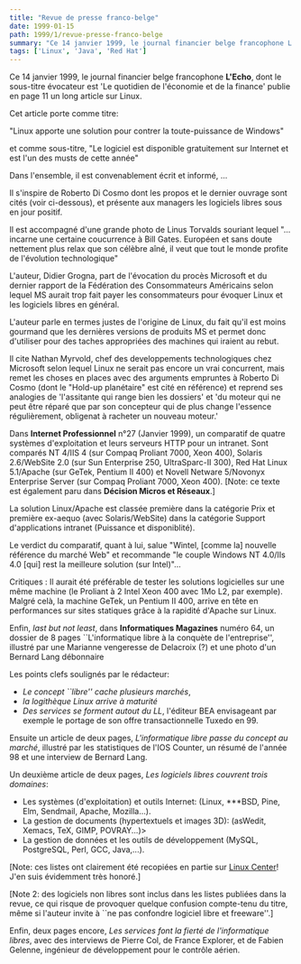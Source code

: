 ```yaml
---
title: "Revue de presse franco-belge"
date: 1999-01-15
path: 1999/1/revue-presse-franco-belge
summary: "Ce 14 janvier 1999, le journal financier belge francophone L'Echo, dont le sous-titre évocateur est 'Le quotidien de l'économie et de la finance' publie en page 11 un long article sur Linux."
tags: ['Linux', 'Java', 'Red Hat']
---
```


<P>Ce 14 janvier 1999, le journal financier belge francophone <B>L'Echo</B>,
dont le sous-titre évocateur est 'Le quotidien de l'économie et de la
finance' publie en page 11 un long article sur Linux.</P>

<P>Cet article porte comme titre:</P>

<P>"Linux apporte une solution pour contrer la toute-puissance de Windows"</P>

<P>et comme sous-titre, "Le logiciel est disponible gratuitement sur
Internet et est l'un des musts de cette année"</P>

<P>Dans l'ensemble, il est convenablement écrit et informé, ...</P>

<P>Il s'inspire de Roberto Di Cosmo dont les propos et le dernier ouvrage
sont cités (voir ci-dessous), et présente aux managers les logiciels
libres sous en jour positif.</P>

<P>Il est accompagné d'une grande photo de Linus Torvalds souriant lequel
"... incarne une certaine coucurrence à Bill Gates. Européen et sans
doute nettement plus relax que son célèbre aîné, il veut que tout le
monde profite de l'évolution technologique"</P>

<P>L'auteur, Didier Grogna, part de l'évocation du procès Microsoft et du
dernier rapport de la Fédération des Consommateurs Américains selon
lequel MS aurait trop fait payer les consommateurs pour évoquer Linux et
les logiciels libres en général.</P>

<P>L'auteur parle en termes justes de l'origine de Linux, du fait qu'il est
moins gourmand que les dernières versions de produits MS et permet donc
d'utiliser pour des taches appropriées des machines qui iraient au
rebut.</P>

<P>Il cite Nathan Myrvold, chef des developpements technologiques chez
Microsoft selon lequel Linux ne serait pas encore un vrai concurrent,
mais remet les choses en places avec des arguments empruntes à Roberto
Di Cosmo (dont le "Hold-up planétaire" est cité en référence) et reprend
ses analogies de 'l'assitante qui range bien les dossiers' et 'du moteur
qui ne peut être réparé que par son concepteur qui de plus change
l'essence régulièrement, obligenat à racheter un nouveau moteur.'</P>

<P>Dans <B>Internet Professionnel</B> n°27 (Janvier 1999), un comparatif de
quatre systèmes d'exploitation et leurs serveurs HTTP pour un intranet.
Sont comparés NT 4/IIS 4 (sur Compaq Proliant 7000, Xeon 400), Solaris
2.6/WebSite 2.0 (sur Sun Enterprise 250, UltraSparc-II 300), Red Hat
Linux 5.1/Apache (sur GeTek, Pentium II 400) et Novell Netware 5/Novonyx
Enterprise Server (sur Compaq Proliant 7000, Xeon 400).
[Note: ce texte est également paru dans <B>Décision Micros et Réseaux</B>.]</P>

<P>La solution Linux/Apache est classée première dans la catégorie Prix
et première ex-aequo (avec Solaris/WebSite) dans la catégorie Support
d'applications intranet (Puissance et disponiblité).</P>

<P>Le verdict du comparatif, quant à lui, salue "Wintel, [comme la] nouvelle
référence du marché Web" et recommande "le couple Windows NT 4.0/IIs 4.0
[qui] rest la meilleure solution (sur Intel)"...</P>

<P>Critiques : Il aurait été préférable de tester les solutions logicielles
sur une même machine (le Proliant à 2 Intel Xeon 400 avec 1Mo L2, par
exemple). Malgré celà, la machine GeTek, un Pentium II 400, arrive en
tête en performances sur sites statiques grâce à la rapidité d'Apache
sur Linux.</P>

<P>Enfin, <EM>last but not least</EM>, dans <B>Informatiques Magazines</B>
numéro 64, un dossier de 8 pages ``L'informatique libre à la conquète
de l'entreprise'', illustré par une Marianne vengeresse de Delacroix
(?) et une photo d'un Bernard Lang débonnaire</P>

<P>Les points clefs soulignés par le rédacteur:</P>

<UL>

<LI><EM>Le concept ``libre'' cache plusieurs marchés</EM>,
<LI><EM>la logithèque Linux arrive à maturité</EM>
<LI><EM>Des services se forment autout du LL</EM>, l'éditeur BEA envisageant
par exemple le portage de son offre transactionnelle Tuxedo en 99.
</UL>

<P>Ensuite un article de deux pages, <EM>L'informatique libre passe du concept
au marché</EM>, illustré par les statistiques de l'IOS Counter,
un résumé de l'année 98 et une interview de Bernard Lang.</P>

<P>Un deuxième article de deux pages, <EM>Les logiciels libres couvrent
trois domaines</EM>:</P>

<UL>

<LI>Les systèmes (d'exploitation) et outils Internet: (Linux,
***BSD, Pine, Elm, Sendmail, Apache, Mozilla...).
<LI>La gestion de documents (hypertextuels et images 3D):
(asWedit, Xemacs, TeX, GIMP, POVRAY...)&gt;
<LI>La gestion de données et les outils de développement
(MySQL, PostgreSQL, Perl, GCC, Java,...).
</UL>

<P>[Note: ces listes ont clairement été recopiées en partie sur
<A HREF="http://www.linux-center.org/">Linux Center</A>! J'en suis
évidemment très honoré.]</P>

<P>[Note 2: des logiciels non libres sont inclus dans les listes publiées
dans la revue, ce qui risque de provoquer quelque confusion compte-tenu
du titre, même si l'auteur invite à ``ne pas confondre logiciel libre
et freeware''.]</P>

<P>Enfin, deux pages encore, <EM>Les services font la fierté de
l'informatique libres</EM>, avec des interviews de Pierre Col, de
France Explorer, et de Fabien Gelenne, ingénieur de développement pour
le contrôle aérien.</P>


